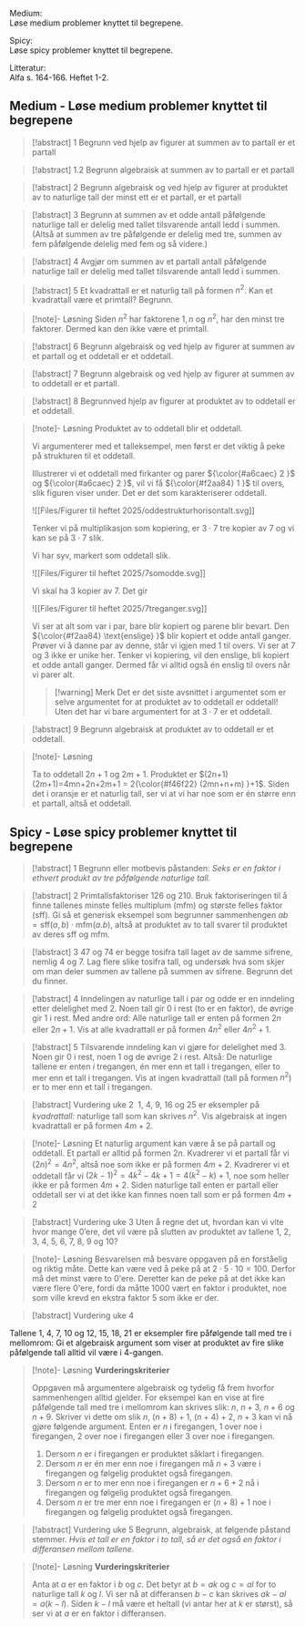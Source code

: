 Medium:  
Løse medium problemer knyttet til begrepene.

Spicy:  
Løse spicy problemer knyttet til begrepene.

Litteratur:  
Alfa s. 164-166. Heftet 1-2.

## Medium - Løse medium problemer knyttet til begrepene

> [!abstract]  1
> Begrunn ved hjelp av figurer at summen av to partall er et partall




> [!abstract] 1.2
> Begrunn algebraisk at summen av to partall er et partall


> [!abstract]  2
> Begrunn algebraisk og ved hjelp av figurer at produktet av to naturlige tall der minst ett er et partall, er et partall




> [!abstract]  3
> Begrunn at summen av et odde antall påfølgende naturlige tall er delelig med tallet tilsvarende antall ledd i summen. (Altså at summen av tre påfølgende er delelig med tre, summen av fem påfølgende delelig med fem og så videre.)


> [!abstract]  4
> Avgjør om summen av et partall antall påfølgende naturlige tall er delelig med tallet tilsvarende antall ledd i summen.




> [!abstract]  5
>  Et kvadrattall er et naturlig tall på formen $n^{2}$. Kan et kvadrattall være et primtall? Begrunn.

> [!note]- Løsning 
> Siden $n^2$ har faktorene $1, n$ og $n^2$, har den minst tre faktorer. Dermed kan den ikke være et primtall. 


> [!abstract] 6
>  Begrunn algebraisk og ved hjelp av figurer at summen av et partall og et oddetall er et oddetall.

 
 > [!abstract] 7
 >  Begrunn algebraisk og ved hjelp av figurer at summen av to oddetall er et partall.



> [!abstract] 8
>  Begrunnved hjelp av figurer at produktet av to oddetall er et oddetall.

> [!note]- Løsning 
> Produktet av to oddetall blir et oddetall.
> 
> Vi argumenterer med et talleksempel, men først er det viktig å peke på strukturen til et oddetall. 
> 
> Illustrerer vi et oddetall med firkanter og parer ${\color{#a6caec} 2 }$ og ${\color{#a6caec} 2 }$, vil vi få ${\color{#f2aa84} 1 }$ til overs, slik figuren viser under. Det er det som karakteriserer oddetall.
> 
> ![[Files/Figurer til heftet 2025/oddestrukturhorisontalt.svg]]
> 
> Tenker vi på multiplikasjon som kopiering, er $3\cdot7$ tre kopier av 7 og vi kan se på $3\cdot7$ slik. 
> 
> Vi har syv, markert som oddetall slik. 
> 
> ![[Files/Figurer til heftet 2025/7somodde.svg]]
> 
> Vi skal ha 3 kopier av $7$. Det gir 
> 
> ![[Files/Figurer til heftet 2025/7treganger.svg]]
> 
> Vi ser at alt som var i par, bare blir kopiert og parene blir bevart. Den ${\color{#f2aa84} \text{enslige} }$ blir kopiert et odde antall ganger. Prøver vi å danne par av denne, står vi igjen med 1 til overs. Vi ser at 7 og $3$ ikke er unike her. Tenker vi kopiering, vil den enslige, bli kopiert et odde antall ganger. Dermed får vi alltid også én enslig til overs når vi parer alt. 
> 
> > [!warning] Merk 
> > Det er det siste avsnittet i argumentet som er selve argumentet for at produktet av to oddetall er oddetall! Uten det har vi bare argumentert for at $3\cdot7$ er et oddetall.





> [!abstract] 9
> Begrunn algebraisk at produktet av to oddetall er et oddetall. 
 
 > [!note]- Løsning
 >  
> Ta to oddetall $2n+1$ og $2m+1$. Produktet er $(2n+1)(2m+1)=4mn+2n+2m+1 = 2{\color{#f46f22} (2mn+n+m) }+1$. Siden det i oransje er et naturlig tall, ser vi at vi har noe som er én større enn et partall, altså et oddetall. 




## Spicy - Løse spicy problemer knyttet til begrepene

> [!abstract]  1
> Begrunn eller motbevis påstanden: *Seks er en faktor i ethvert produkt av tre påfølgende naturlige tall.*

> [!abstract]  2
> Primtallsfaktoriser $126$ og $210$. Bruk faktoriseringen til å finne tallenes minste felles multiplum ($\text{mfm}$) og største felles faktor ($\text{sff}$). Gi så et generisk eksempel som begrunner sammenhengen $ab = \text{sff}(a,b) \cdot \text{mfm}(a.b)$, altså at produktet av to tall svarer til produktet av deres $\text{sff}$ og $\text{mfm}$.

> [!abstract]  3
>  $47$ og $74$ er begge tosifra tall laget av de samme sifrene, nemlig $4$ og $7$. Lag flere slike tosifra tall, og undersøk hva som skjer om man deler summen av tallene på summen av sifrene. Begrunn det du finner.

> [!abstract]  4
>  Inndelingen av naturlige tall i par og odde er en inndeling etter delelighet med $2$. Noen tall gir $0$ i rest (to er en faktor), de øvrige gir $1$ i rest. Med andre ord: Alle naturlige tall er enten på formen $2n$ eller $2n + 1$. 
>  Vis at alle kvadrattall er på formen $4n^2$ eller $4n^2+1$.
>  

> [!abstract]  5
> Tilsvarende inndeling kan vi gjøre for delelighet med $3$. Noen gir $0$ i rest, noen $1$ og de øvrige $2$ i rest. Altså: De naturlige tallene er enten *i* tregangen, én mer enn et tall i tregangen, eller to mer enn et tall i tregangen. Vis at ingen kvadrattall (tall på formen $n^{2}$) er to mer enn et tall i tregangen.

> [!abstract] Vurdering uke 2
>  1, 4, 9, 16 og 25 er eksempler på *kvadrattall:* naturlige tall som kan skrives $n^2$. Vis algebraisk at ingen kvadrattall er på formen $4m+2$.

> [!note]-  Løsning 
> Et naturlig argument kan være å se på partall og oddetall. Et partall er alltid på formen $2n$. Kvadrerer vi et partall får vi $(2n)^2 = 4n^2$, altså noe som ikke er på formen $4m+2$.
> Kvadrerer vi et oddetall får vi $(2k-1)^2 = 4k^2-4k+1 = 4(k^2-k)+1$, noe som heller ikke er på formen $4m+2$. Siden naturlige tall enten er partall eller oddetall ser vi at det ikke kan finnes noen tall som er på formen $4m+2$

> [!abstract] Vurdering uke 3
> Uten å regne det ut, hvordan kan vi vite hvor mange 0’ere, det vil være på slutten av produktet av tallene 1, 2, 3, 4, 5, 6, 7, 8, 9 og 10?

> [!note]-  Løsning 
> Besvarelsen må besvare oppgaven på en forståelig og riktig måte. Dette kan være ved å peke på at $2\cdot 5 \cdot 10 = 100$. Derfor må det minst være to 0'ere. Deretter kan de peke på at det ikke kan være flere 0'ere, fordi da måtte $1000$ vært en faktor i produktet, noe som ville krevd en ekstra faktor $5$ som ikke er der.

> [!abstract] Vurdering uke 4
> 
Tallene 1, 4, 7, 10 og 12, 15, 18, 21 er eksempler fire påfølgende tall med tre i mellomrom: Gi et algebraisk argument som viser at produktet av fire slike påfølgende tall alltid vil være i 4-gangen.

> [!note]- Løsning 
>  **Vurderingskriterier**
>  
>  Oppgaven må argumentere algebraisk og tydelig få frem hvorfor sammenhengen alltid gjelder. For eksempel kan en vise at fire påfølgende tall med tre i mellomrom kan skrives slik: $n$, $n+3$, $n+6$ og $n+9.$ Skriver vi dette om slik $n$, $(n+8)+1$, $(n+4)+2$, $n+3$ kan vi nå gjøre følgende argument.
>  Enten er $n$ i firegangen, 1 over noe i firegangen, 2 over noe i firegangen eller 3 over noe i firegangen.
>  1. Dersom $n$ er i firegangen er produktet såklart i firegangen.
>  2. Dersom $n$ er én mer enn noe i firegangen må $n+3$ være i firegangen og følgelig produktet også firegangen.
>  3. Dersom $n$ er to mer enn noe i firegangen er $n+6+2$ nå i firegangen og følgelig produktet også firegangen.
>  4. Dersom $n$ er tre mer enn noe i firegangen er $(n+8)+1$ noe i firegangen og følgelig produktet også firegangen.

> [!abstract] Vurdering uke 5
> Begrunn, algebraisk, at følgende påstand stemmer.
> *Hvis et tall er en faktor i to tall, så er det også en faktor i differansen mellom tallene.*


> [!note]- Løsning 
> **Vurderingskriterier**
> 
> Anta at $a$ er en faktor i $b$ og $c$. Det betyr at $b =ak$ og $c = a l$ for to naturlige tall $k$ og $l$. Vi ser nå at differansen $b-c$ kan skrives $ak-al = a(k-l)$. Siden $k-l$ må være et heltall (vi antar her at $k$ er størst), så ser vi at $a$ er en faktor i differansen.





